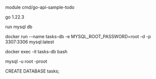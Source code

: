 module cmd/go-api-sample-todo

go 1.22.3

run mysql db 

docker run --name tasks-db -e MYSQL_ROOT_PASSWORD=root -d -p 3307:3306 mysql:latest 

docker exec -it tasks-db bash 


mysql -u root -proot 

CREATE DATABASE tasks;